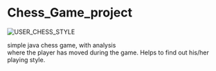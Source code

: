 # Chess_Game_project
![USER_CHESS_STYLE](https://user-images.githubusercontent.com/72218495/120938306-525b8380-c712-11eb-901c-aa5f018e0b07.png)

simple java chess game, with analysis <br>
where the player has moved during the game. Helps to find out his/her playing style.



